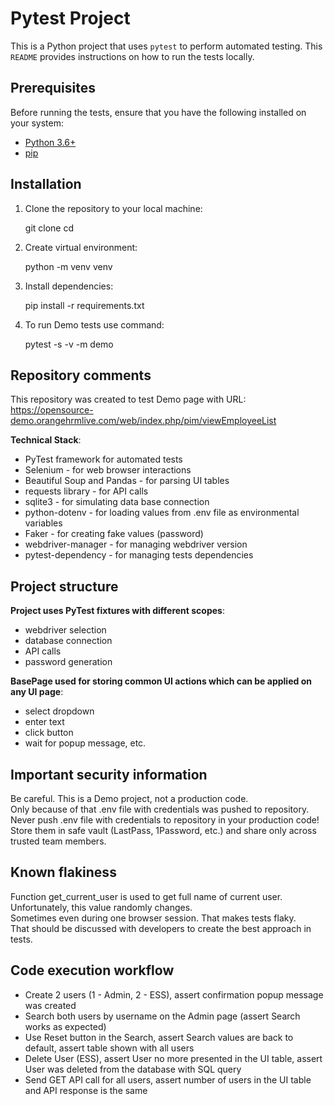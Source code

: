 # Pytest Project

This is a Python project that uses `pytest` to perform automated testing.
This `README` provides instructions on how to run the tests locally.

## Prerequisites

Before running the tests, ensure that you have the following installed on your system:

- [Python 3.6+](https://www.python.org/downloads/)
- [pip](https://pip.pypa.io/en/stable/)

## Installation

1. Clone the repository to your local machine:

   git clone <repository-url>
   cd <repository-folder>

2. Create virtual environment:

    python -m venv venv

3. Install dependencies:

    pip install -r requirements.txt

4. To run Demo tests use command:

    pytest -s -v -m demo


## Repository comments

This repository was created to test Demo page with URL:  
https://opensource-demo.orangehrmlive.com/web/index.php/pim/viewEmployeeList

**Technical Stack**:
 - PyTest framework for automated tests
 - Selenium - for web browser interactions
 - Beautiful Soup and Pandas - for parsing UI tables
 - requests library - for API calls
 - sqlite3 - for simulating data base connection
 - python-dotenv  - for loading values from .env file as environmental variables
 - Faker - for creating fake values (password)
 - webdriver-manager - for managing webdriver version
 - pytest-dependency - for managing tests dependencies

## Project structure
**Project uses PyTest fixtures with different scopes**: 
 - webdriver selection
 - database connection
 - API calls
 - password generation

**BasePage used for storing common UI actions which can be applied on any UI page**:
 - select dropdown
 - enter text
 - click button
 - wait for popup message, etc. 

## Important security information 
Be careful. This is a Demo project, not a production code.  
Only because of that .env file with credentials was pushed to repository.  
Never push .env file with credentials to repository in your production code!  
Store them in safe vault (LastPass, 1Password, etc.) and share only across trusted team members.  

## Known flakiness   
Function get_current_user is used to get full name of current user.  
Unfortunately, this value randomly changes.  
Sometimes even during one browser session. 
That makes tests flaky.  
That should be discussed with developers to create the best approach in tests.

## Code execution workflow
 - Create 2 users (1 - Admin, 2 - ESS), assert confirmation popup message was created
 - Search both users by username on the Admin page (assert Search works as expected)
 - Use Reset button in the Search, assert Search values are back to default, assert table shown with all users
 - Delete User (ESS), assert User no more presented in the UI table, assert User was deleted from the database with SQL query
 - Send GET API call for all users, assert number of users in the UI table and API response is the same
